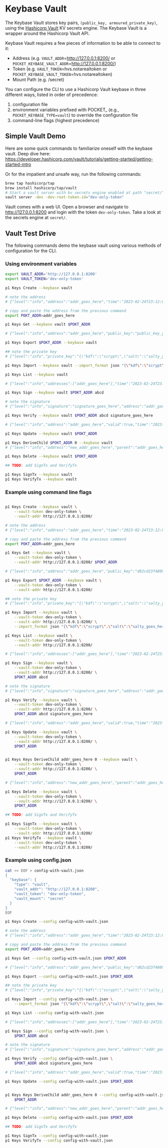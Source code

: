 # Keybase Vault

The Keybase Vault stores key pairs, `(public_key, armoured_private_key)`, using the [Hashicorp Vault](https://www.vaultproject.io/) KV secrets engine. The Keybase Vault is a wrapper around the Hashicorp Vault API.

Keybase Vault requires a few pieces of information to be able to connect to it:

- Address (e.g. `VAULT_ADDR`=http://127.0.0.1:8200/ or `POCKET_KEYBASE_VAULT_ADDR`=http://127.0.0.1:8200/)
- Token (e.g. `VAULT_TOKEN`=hvs.notarealtoken or `POCKET_KEYBASE_VAULT_TOKEN`=hvs.notarealtoken)
- Mount Path (e.g. /secret)

You can configure the CLI to use a Hashicorp Vault keybase in three different ways, listed in order of precedence:

1. configuration file
2. environment variables prefixed with POCKET\_ (e.g., `POCKET_KEYBASE_TYPE=vault`) to override the configuration file
3. command-line flags (highest precedence)

## Simple Vault Demo

Here are some quick commands to familiarize oneself with the keybase vault. Deep dive here: https://developer.hashicorp.com/vault/tutorials/getting-started/getting-started-intro

Or for the impatient and unsafe way, run the following commands:

```sh
brew tap hashicorp/tap
brew install hashicorp/tap/vault
# Start a vault server with kv secrets engine enabled at path "secret/"
vault server -dev -dev-root-token-id="dev-only-token"
```

Vault comes with a web UI. Open a browser and navigate to http://127.0.0.1:8200 and login with the token `dev-only-token`. Take a look at the secrets engine at `secret/`.

## Vault Test Drive

The following commands demo the keybase vault using various methods of configuration for the CLI.

### Using environment variables

```sh
export VAULT_ADDR='http://127.0.0.1:8200'
export VAULT_TOKEN='dev-only-token'

p1 Keys Create --keybase vault

# note the address
# {"level":"info","address":"addr_goes_here","time":"2023-02-24T23:12:06-04:00","message":"New Key Created"}

# copy and paste the address from the previous command
export POKT_ADDR=addr_goes_here

p1 Keys Get --keybase vault $POKT_ADDR

# {"level":"info","address":"addr_goes_here","public_key":"public_key_goes_here","time":"2023-02-24T23:14:01-04:00","message":"Found key"}

p1 Keys Export $POKT_ADDR --keybase vault

## note the private key
# {"level":"info","private_key":"{\"kdf\":\"scrypt\",\"salt\":\"salty_goes_here\",\"secparam\":\"12\",\"hint\":\"\",\"ciphertext\":\"ciphertext_goes_here\"}","time":"2023-02-24T23:12:53-04:00","message":"Key exported"}

p1 Keys Import --keybase vault --import_format json "{\"kdf\":\"scrypt\",\"salt\":\"salty_goes_here\",\"secparam\":\"12\",\"hint\":\"\",\"ciphertext\":\"ciphertext_goes_here\"}"

p1 Keys List --keybase vault

# {"level":"info","addresses":["addr_goes_here"],"time":"2023-02-24T23:14:44-04:00","message":"Get all keys"}

p1 Keys Sign --keybase vault $POKT_ADDR abcd

# note the signature
# {"level":"info","signature":"signature_goes_here","address":"addr_goes_here","time":"2023-02-24T23:15:18-04:00","message":"Message signed"}

p1 Keys Verify --keybase vault $POKT_ADDR abcd signature_goes_here

# {"level":"info","address":"addr_goes_here","valid":true,"time":"2023-02-24T23:16:05-04:00","message":"Signature checked"}

p1 Keys Update --keybase vault $POKT_ADDR

p1 Keys DeriveChild $POKT_ADDR 0 --keybase vault
# {"level":"info","address":"new_addr_goes_here","parent":"addr_goes_here","index":0,"stored":true,"time":"2023-02-28T09:26:11-04:00","message":"Child key derived"}

p1 Keys Delete --keybase vault $POKT_ADDR

## TODO: add SignTx and VerifyTx

p1 Keys SignTx --keybase vault
p1 Keys VerifyTx --keybase vault
```

### Example using command line flags

```sh

p1 Keys Create --keybase vault \
    --vault-token dev-only-token \
    --vault-addr http://127.0.0.1:8200/

# note the address
# {"level":"info","address":"addr_goes_here","time":"2023-02-24T23:12:06-04:00","message":"New Key Created"}

# copy and paste the address from the previous command
export POKT_ADDR=addr_goes_here

p1 Keys Get --keybase vault \
    --vault-token dev-only-token \
    --vault-addr http://127.0.0.1:8200/ $POKT_ADDR

# {"level":"info","address":"addr_goes_here","public_key":"d82cd23f4809491c04ab456dd9714e647093bcc6cb649a8510f4d54c194f80ea","time":"2023-02-24T23:14:01-04:00","message":"Found key"}

p1 Keys Export $POKT_ADDR --keybase vault \
    --vault-token dev-only-token \
    --vault-addr http://127.0.0.1:8200/

## note the private key
# {"level":"info","private_key":"{\"kdf\":\"scrypt\",\"salt\":\"salty_goes_here\",\"secparam\":\"12\",\"hint\":\"\",\"ciphertext\":\"ciphertext_goes_here\"}","time":"2023-02-24T23:12:53-04:00","message":"Key exported"}

p1 Keys Import --keybase vault \
    --vault-token dev-only-token \
    --vault-addr http://127.0.0.1:8200/ \
    --import_format json "{\"kdf\":\"scrypt\",\"salt\":\"salty_goes_here\",\"secparam\":\"12\",\"hint\":\"\",\"ciphertext\":\"ciphertext_goes_here\"}"

p1 Keys List --keybase vault \
    --vault-token dev-only-token \
    --vault-addr http://127.0.0.1:8200/

# {"level":"info","addresses":["addr_goes_here"],"time":"2023-02-24T23:14:44-04:00","message":"Get all keys"}

p1 Keys Sign --keybase vault \
    --vault-token dev-only-token \
    --vault-addr http://127.0.0.1:8200/ \
    $POKT_ADDR abcd

# note the signature
# {"level":"info","signature":"signature_goes_here","address":"addr_goes_here","time":"2023-02-24T23:15:18-04:00","message":"Message signed"}

p1 Keys Verify --keybase vault \
    --vault-token dev-only-token \
    --vault-addr http://127.0.0.1:8200/ \
    $POKT_ADDR abcd signature_goes_here

# {"level":"info","address":"addr_goes_here","valid":true,"time":"2023-02-24T23:16:05-04:00","message":"Signature checked"}

p1 Keys Update --keybase vault \
    --vault-token dev-only-token \
    --vault-addr http://127.0.0.1:8200/ \
    $POKT_ADDR


p1 Keys Keys DeriveChild addr_goes_here 0 --keybase vault \
    --vault-token dev-only-token \
    --vault-addr http://127.0.0.1:8200/ \
    $POKT_ADDR

# {"level":"info","address":"new_addr_goes_here","parent":"addr_goes_here","index":0,"stored":true,"time":"2023-02-28T09:26:11-04:00","message":"Child key derived"}

p1 Keys Delete --keybase vault \
    --vault-token dev-only-token \
    --vault-addr http://127.0.0.1:8200/ \
    $POKT_ADDR

## TODO: add SignTx and VerifyTx

p1 Keys SignTx --keybase vault \
    --vault-token dev-only-token \
    --vault-addr http://127.0.0.1:8200/
p1 Keys VerifyTx --keybase vault \
    --vault-token dev-only-token \
    --vault-addr http://127.0.0.1:8200/

```

### Example using config.json

```sh
cat << EOF > config-with-vault.json
{
  "keybase": {
    "type": "vault",
    "vault_addr": "http://127.0.0.1:8200",
    "vault_token": "dev-only-token",
    "vault_mount": "secret"
  }
}
EOF

p1 Keys Create --config config-with-vault.json

# note the address
# {"level":"info","address":"addr_goes_here","time":"2023-02-24T23:12:06-04:00","message":"New Key Created"}

# copy and paste the address from the previous command
export POKT_ADDR=addr_goes_here

p1 Keys Get --config config-with-vault.json $POKT_ADDR

# {"level":"info","address":"addr_goes_here","public_key":"d82cd23f4809491c04ab456dd9714e647093bcc6cb649a8510f4d54c194f80ea","time":"2023-02-24T23:14:01-04:00","message":"Found key"}

p1 Keys Export --config config-with-vault.json $POKT_ADDR

## note the private key
# {"level":"info","private_key":"{\"kdf\":\"scrypt\",\"salt\":\"salty_goes_here\",\"secparam\":\"12\",\"hint\":\"\",\"ciphertext\":\"ciphertext_goes_here\"}","time":"2023-02-24T23:12:53-04:00","message":"Key exported"}

p1 Keys Import --config config-with-vault.json \
    --import_format json "{\"kdf\":\"scrypt\",\"salt\":\"salty_goes_here\",\"secparam\":\"12\",\"hint\":\"\",\"ciphertext\":\"ciphertext_goes_here\"}"

p1 Keys List --config config-with-vault.json

# {"level":"info","addresses":["addr_goes_here"],"time":"2023-02-24T23:14:44-04:00","message":"Get all keys"}

p1 Keys Sign --config config-with-vault.json \
    $POKT_ADDR abcd

# note the signature
# {"level":"info","signature":"signature_goes_here","address":"addr_goes_here","time":"2023-02-24T23:15:18-04:00","message":"Message signed"}

p1 Keys Verify --config config-with-vault.json \
    $POKT_ADDR abcd signature_goes_here

# {"level":"info","address":"addr_goes_here","valid":true,"time":"2023-02-24T23:16:05-04:00","message":"Signature checked"}

p1 Keys Update --config config-with-vault.json $POKT_ADDR


p1 Keys Keys DeriveChild addr_goes_here 0 --config config-with-vault.json \
    $POKT_ADDR

# {"level":"info","address":"new_addr_goes_here","parent":"addr_goes_here","index":0,"stored":true,"time":"2023-02-28T09:26:11-04:00","message":"Child key derived"}

p1 Keys Delete --config config-with-vault.json $POKT_ADDR

## TODO: add SignTx and VerifyTx

p1 Keys SignTx --config config-with-vault.json
p1 Keys VerifyTx --config config-with-vault.json

```
